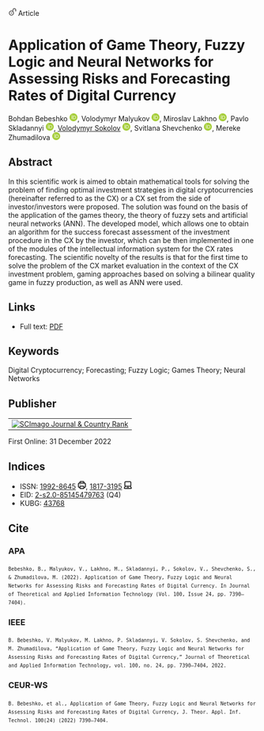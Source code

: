 <img src="/icons/unlock.svg" width="16" height="16"> Article

# Application of Game Theory, Fuzzy Logic and Neural Networks for Assessing Risks and Forecasting Rates of Digital Currency

Bohdan Bebeshko <a href="https://orcid.org/0000-0001-6599-0808" target="_blank"><img src="/icons/orcid.svg" width="16" height="16"></a>,
Volodymyr Malyukov <a href="https://orcid.org/0000-0002-7533-1555" target="_blank"><img src="/icons/orcid.svg" width="16" height="16"></a>,
Miroslav Lakhno <a href="https://orcid.org/0000-0001-6979-6076" target="_blank"><img src="/icons/orcid.svg" width="16" height="16"></a>,
Pavlo Skladannyi <a href="https://orcid.org/0000-0002-7775-6039" target="_blank"><img src="/icons/orcid.svg" width="16" height="16"></a>,
<a href="/">Volodymyr Sokolov</a> <a href="https://orcid.org/0000-0002-9349-7946" target="_blank"><img src="/icons/orcid.svg" width="16" height="16"></a>,
Svitlana Shevchenko <a href="https://orcid.org/0000-0002-9736-8623" target="_blank"><img src="/icons/orcid.svg" width="16" height="16"></a>,
Mereke Zhumadilova <a href="https://orcid.org/0000-0002-2974-0227" target="_blank"><img src="/icons/orcid.svg" width="16" height="16"></a>

## Abstract

In this scientific work is aimed to obtain mathematical tools for solving the problem of finding optimal investment strategies in digital cryptocurrencies (hereinafter referred to as the CX) or a CX set from the side of investor/investors were proposed. The solution was found on the basis of the application of the games theory, the theory of fuzzy sets and artificial neural networks (ANN). The developed model, which allows one to obtain an algorithm for the success forecast assessment of the investment procedure in the CX by the investor, which can be then implemented in one of the modules of the intellectual information system for the CX rates forecasting. The scientific novelty of the results is that for the first time to solve the problem of the CX market evaluation in the context of the CX investment problem, gaming approaches based on solving a bilinear quality game in fuzzy production, as well as ANN were used.

## Links

* Full text: <a href="http://www.jatit.org/volumes/Vol100No24/15Vol100No24.pdf">PDF</a>

## Keywords

Digital Cryptocurrency; Forecasting; Fuzzy Logic; Games Theory; Neural Networks

## Publisher

<table>
<tr>
<td>
<a href="https://www.scimagojr.com/journalsearch.php?q=19700182903&amp;tip=sid&amp;exact=no" title="SCImago Journal &amp; Country Rank"><img border="0" src="https://www.scimagojr.com/journal_img.php?id=19700182903" alt="SCImago Journal &amp; Country Rank"  /></a>
</td>
</tr>
</table>

First Online: 31 December 2022

## Indices

* ISSN: [1992-8645](https://portal.issn.org/resource/ISSN/1992-8645) <img src="/icons/print.svg" width="16" height="16">, [1817-3195](https://portal.issn.org/resource/ISSN/1817-3195) <img src="/icons/online.svg" width="16" height="16">
* EID: [2-s2.0-85145479763](http://www.scopus.com/record/display.url?origin=inward&eid=2-s2.0-85145479763) (Q4)
* KUBG: [43768](http://elibrary.kubg.edu.ua/id/eprint/43768/)

## Cite

### APA

<small>`Bebeshko, B., Malyukov, V., Lakhno, M., Skladannyi, P., Sokolov, V., Shevchenko, S., & Zhumadilova, M. (2022). Application of Game Theory, Fuzzy Logic and Neural Networks for Assessing Risks and Forecasting Rates of Digital Currency. In Journal of Theoretical and Applied Information Technology (Vol. 100, Issue 24, pp. 7390–7404).`</small>

### IEEE

<small>`B. Bebeshko, V. Malyukov, M. Lakhno, P. Skladannyi, V. Sokolov, S. Shevchenko, and M. Zhumadilova, “Application of Game Theory, Fuzzy Logic and Neural Networks for Assessing Risks and Forecasting Rates of Digital Currency,” Journal of Theoretical and Applied Information Technology, vol. 100, no. 24, pp. 7390–7404, 2022.`</small>

### CEUR-WS

<small>`B. Bebeshko, et al., Application of Game Theory, Fuzzy Logic and Neural Networks for Assessing Risks and Forecasting Rates of Digital Currency, J. Theor. Appl. Inf. Technol. 100(24) (2022) 7390–7404.`</small>